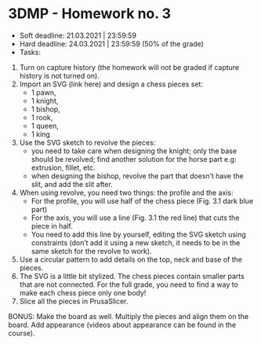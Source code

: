 # 3DMP -  Homework no. 3
* Soft deadline: 21.03.2021 | 23:59:59
* Hard deadline:  24.03.2021 | 23:59:59 (50% of the grade) 
* Tasks:
1. Turn on capture history (the homework will not be graded if capture history is not turned on).
2. Import an SVG (link here) and design a chess pieces set:
    * 1 pawn,
    * 1 knight, 
    * 1 bishop,
    * 1 rook, 
    * 1 queen,
    * 1 king
3. Use the SVG sketch to revolve the pieces: 
     * you need to take care when designing the knight; only the base should be revolved; find another solution for the horse part e.g: extrusion, fillet, etc.
     * when designing the bishop, revolve the part that doesn’t have the slit, and add the slit after.
4. When using revolve, you need two things: the profile and the axis:
     * For the profile, you will use half of the chess piece (Fig. 3.1 dark blue part)
     * For the axis, you will use a line (Fig. 3.1 the red line) that cuts the piece in half. 
     * You need to add this line by yourself, editing the SVG sketch using constraints (don’t add it using a new sketch, it needs to be in the same sketch for the revolve to work).
5. Use a circular pattern to add details on the top, neck and base of the pieces.
6. The SVG is a little bit stylized. The chess pieces contain smaller parts that are not connected. For the full grade, you need to find a way to make each chess piece only one body!
7. Slice all the pieces in PrusaSlicer.

BONUS: Make the board as well. Multiply the pieces and align them on the board. Add appearance (videos about appearance can be found in the course).
